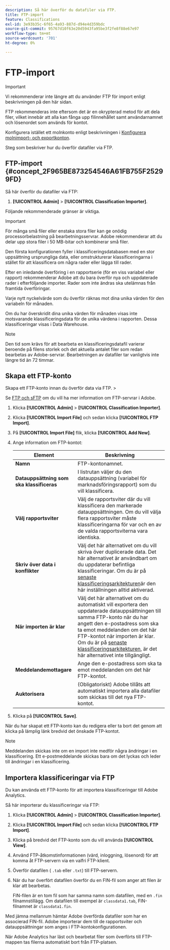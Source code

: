 ```yaml
---
description: Så här överför du datafiler via FTP.
title: FTP-import
feature: Classifications
exl-id: 3e93b35c-6f65-4a93-887d-d94e4d359bdc
source-git-commit: 95767d10f63e20d5943fa95be3f2fe8f88e67e97
workflow-type: tm+mt
source-wordcount: '701'
ht-degree: 0%

---
```


# FTP-import

>[!IMPORTANT]
>
>Vi rekommenderar inte längre att du använder FTP för import enligt beskrivningen på den här sidan.
>
>FTP rekommenderas inte eftersom det är en okrypterad metod för att dela filer, vilket innebär att alla kan fånga upp filinnehållet samt användarnamnet och lösenordet som används för kontot.
>
>Konfigurera istället ett molnkonto enligt beskrivningen i [Konfigurera molnimport- och exportkonton](/help/components/locations/configure-import-accounts.md).

Steg som beskriver hur du överför datafiler via FTP.

## FTP-import {#concept_2F965BE873254546A61FB755F25299FD}

Så här överför du datafiler via FTP:

1. **[!UICONTROL Admin]** > **[!UICONTROL Classification Importer]**.

Följande rekommenderade gränser är viktiga.

>[!IMPORTANT]
>
>För många små filer eller enstaka stora filer kan ge onödig processorbelastning på bearbetningsservrar. Adobe rekommenderar att du delar upp stora filer i 50 MB-bitar och kombinerar små filer.

Den första konfigurationen fyller i klassificeringsdatabasen med en stor uppsättning ursprungliga data, eller omstrukturerar klassificeringarna i stället för att klassificera om några rader eller lägga till rader.

Efter en inledande överföring i en rapportserie (för en viss variabel eller rapport) rekommenderar Adobe att du bara överför nya och uppdaterade rader i efterföljande importer. Rader som inte ändras ska utelämnas från framtida överföringar.

Varje nytt nyckelvärde som du överför räknas mot dina unika värden för den variabeln för månaden.

Om du har överskridit dina unika värden för månaden visas inte motsvarande klassificeringsdata för de unika värdena i rapporten. Dessa klassificeringar visas i Data Warehouse.

>[!NOTE]
>
>Den tid som krävs för att bearbeta en klassificeringsdatafil varierar beroende på filens storlek och det aktuella antalet filer som redan bearbetas av Adobe-servrar. Bearbetningen av datafiler tar vanligtvis inte längre tid än 72 timmar.

## Skapa ett FTP-konto

Skapa ett FTP-konto innan du överför data via FTP. >

Se [FTP och sFTP](/help/export/ftp-and-sftp/ftp-overview.md) om du vill ha mer information om FTP-servrar i Adobe.

1. Klicka **[!UICONTROL Admin]** > **[!UICONTROL Classification Importer]**.
1. Klicka **[!UICONTROL Import File]** och sedan klicka **[!UICONTROL FTP Import]**.
1. På **[!UICONTROL Import File]** flik, klicka **[!UICONTROL Add New]**.
1. Ange information om FTP-kontot:

   | Element | Beskrivning |
   |---|---|
   | **Namn** | FTP-kontonamnet. |
   | **Datauppsättning som ska klassificeras** | I listrutan väljer du den datauppsättning (variabel för marknadsföringsrapport) som du vill klassificera. |
   | **Välj rapportsviter** | Välj de rapportsviter där du vill klassificera den markerade datauppsättningen. Om du vill välja flera rapportsviter måste klassificeringarna för var och en av de valda rapportsviterna vara identiska. |
   | **Skriv över data i konflikter** | Välj det här alternativet om du vill skriva över duplicerade data. Det här alternativet är användbart om du uppdaterar befintliga klassificeringar. Om du är på [senaste klassificeringsarkitekturen](../sets/overview.md)är den här inställningen alltid aktiverad. |
   | **När importen är klar** | Välj det här alternativet om du automatiskt vill exportera den uppdaterade datauppsättningen till samma FTP-konto när du har angett den e-postadress som ska ta emot meddelanden om det här FTP-kontot när importen är klar. Om du är på [senaste klassificeringsarkitekturen](../sets/overview.md), är det här alternativet inte tillgängligt. |
   | **Meddelandemottagare** | Ange den e-postadress som ska ta emot meddelanden om det här FTP-kontot. |
   | **Auktorisera** | (Obligatoriskt) Adobe tillåts att automatiskt importera alla datafiler som skickas till det nya FTP-kontot. |

1. Klicka på **[!UICONTROL Save]**.

När du har skapat ett FTP-konto kan du redigera eller ta bort det genom att klicka på lämplig länk bredvid det önskade FTP-kontot.

>[!NOTE]
>
>Meddelanden skickas inte om en import inte medför några ändringar i en klassificering. Ett e-postmeddelande skickas bara om det lyckas och leder till ändringar i en klassificering.

## Importera klassificeringar via FTP

Du kan använda ett FTP-konto för att importera klassificeringar till Adobe Analytics.

Så här importerar du klassificeringar via FTP:

1. Klicka **[!UICONTROL Admin]** > **[!UICONTROL Classification Importer]**.
1. Klicka **[!UICONTROL Import File]** och sedan klicka **[!UICONTROL FTP Import]**.
1. Klicka på bredvid det FTP-konto som du vill använda **[!UICONTROL View]**.
1. Använd FTP-åtkomstinformationen (värd, inloggning, lösenord) för att komma åt FTP-servern via en valfri FTP-klient.
1. Överför datafilen ( `.tab` eller `.txt`) till FTP-servern.
1. När du har överfört datafilen överför du en FIN-fil som anger att filen är klar att bearbetas.

   FIN-filen är en tom fil som har samma namn som datafilen, med en `.fin` filnamnstillägg. Om datafilen till exempel är `classdata1.tab`, FIN-filnamnet är `classdata1.fin`.

Med jämna mellanrum hämtar Adobe överförda datafiler som har en associerad FIN-fil. Adobe importerar dem till de rapportsviter och datauppsättningar som anges i FTP-kontokonfigurationen.

När Adobe Analytics har läst och bearbetat filer som överförts till FTP-mappen tas filerna automatiskt bort från FTP-platsen.
